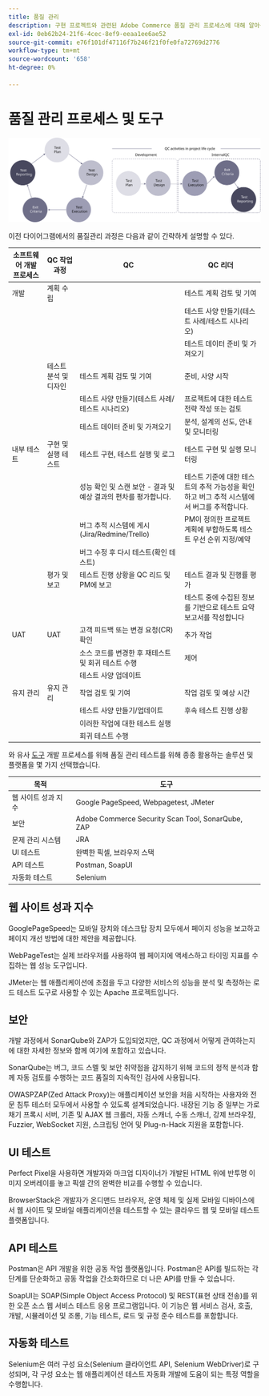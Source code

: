 ```yaml
---
title: 품질 관리
description: 구현 프로젝트와 관련된 Adobe Commerce 품질 관리 프로세스에 대해 알아봅니다.
exl-id: 0eb62b24-21f6-4cec-8ef9-eeaa1ee6ae52
source-git-commit: e76f101df47116f7b246f21f0fe0fa72769d2776
workflow-type: tm+mt
source-wordcount: '658'
ht-degree: 0%

---
```


# 품질 관리 프로세스 및 도구

![품질 관리 프로세스 다이어그램](../../assets/playbooks/quality-control-diagram.svg)

이전 다이어그램에서의 품질관리 과정은 다음과 같이 간략하게 설명할 수 있다.

<table>
<thead>
  <tr>
    <th>소프트웨어 개발 프로세스</th>
    <th>QC 작업 과정</th>
    <th>QC</th>
    <th>QC 리더</th>
  </tr>
</thead>
<tbody>
  <tr>
    <td>개발</td>
    <td>계획 수립</td>
    <td></td>
    <td>테스트 계획 검토 및 기여</td>
  </tr>
  <tr>
    <td></td>
    <td></td>
    <td></td>
    <td>테스트 사양 만들기(테스트 사례/테스트 시나리오)</td>
  </tr>
  <tr>
    <td></td>
    <td></td>
    <td></td>
    <td>테스트 데이터 준비 및 가져오기</td>
  </tr>
  <tr>
    <td></td>
    <td>테스트 분석 및 디자인</td>
    <td>테스트 계획 검토 및 기여</td>
    <td>준비, 사양 시작</td>
  </tr>
  <tr>
    <td></td>
    <td></td>
    <td>테스트 사양 만들기(테스트 사례/테스트 시나리오)</td>
    <td>프로젝트에 대한 테스트 전략 작성 또는 검토</td>
  </tr>
  <tr>
    <td></td>
    <td></td>
    <td>테스트 데이터 준비 및 가져오기</td>
    <td> 분석, 설계의 선도, 안내 및 모니터링</td>
  </tr>
  <tr>
    <td>내부 테스트</td>
    <td>구현 및 실행 테스트</td>
    <td>테스트 구현, 테스트 실행 및 로그</td>
    <td>테스트 구현 및 실행 모니터링</td>
  </tr>
  <tr>
    <td></td>
    <td></td>
    <td>성능 확인 및 스캔 보안 - 결과 및 예상 결과의 편차를 평가합니다.</td>
    <td>테스트 기준에 대한 테스트의 추적 가능성을 확인하고 버그 추적 시스템에서 버그를 추적합니다.</td>
  </tr>
  <tr>
    <td></td>
    <td></td>
    <td>버그 추적 시스템에 게시 (Jira/Redmine/Trello)</td>
    <td>PM이 정의한 프로젝트 계획에 부합하도록 테스트 우선 순위 지정/예약</td>
  </tr>
  <tr>
    <td></td>
    <td></td>
    <td>버그 수정 후 다시 테스트(확인 테스트)</td>
    <td></td>
  </tr>
  <tr>
    <td></td>
    <td>평가 및 보고</td>
    <td>테스트 진행 상황을 QC 리드 및 PM에 보고</td>
    <td>테스트 결과 및 진행률 평가</td>
  </tr>
  <tr>
    <td></td>
    <td></td>
    <td></td>
    <td>테스트 중에 수집된 정보를 기반으로 테스트 요약 보고서를 작성합니다</td>
  </tr>
  <tr>
    <td>UAT</td>
    <td>UAT</td>
    <td>고객 피드백 또는 변경 요청(CR) 확인</td>
    <td>추가 작업</td>
  </tr>
  <tr>
    <td></td>
    <td></td>
    <td>소스 코드를 변경한 후 재테스트 및 회귀 테스트 수행</td>
    <td>제어</td>
  </tr>
  <tr>
    <td></td>
    <td></td>
    <td>테스트 사양 업데이트</td>
    <td></td>
  </tr>
  <tr>
    <td>유지 관리</td>
    <td>유지 관리</td>
    <td>작업 검토 및 기여</td>
    <td>작업 검토 및 예상 시간</td>
  </tr>
  <tr>
    <td></td>
    <td></td>
    <td>테스트 사양 만들기/업데이트</td>
    <td>후속 테스트 진행 상황</td>
  </tr>
  <tr>
    <td></td>
    <td></td>
    <td>이러한 작업에 대한 테스트 실행</td>
    <td></td>
  </tr>
  <tr>
    <td></td>
    <td></td>
    <td>회귀 테스트 수행</td>
    <td></td>
  </tr>
</tbody>
</table>

와 유사 [도구](project-management-tools.md) 개발 프로세스를 위해 품질 관리 테스트를 위해 종종 활용하는 솔루션 및 플랫폼을 몇 가지 선택했습니다.

| 목적 | 도구 |
|---------------------------|---------------------------------------------------|
| 웹 사이트 성과 지수 | Google PageSpeed, Webpagetest, JMeter |
| 보안 | Adobe Commerce Security Scan Tool, SonarQube, ZAP |
| 문제 관리 시스템 | JRA |
| UI 테스트 | 완벽한 픽셀, 브라우저 스택 |
| API 테스트 | Postman, SoapUI |
| 자동화 테스트 | Selenium |


## 웹 사이트 성과 지수

GooglePageSpeed는 모바일 장치와 데스크탑 장치 모두에서 페이지 성능을 보고하고 페이지 개선 방법에 대한 제안을 제공합니다.

WebPageTest는 실제 브라우저를 사용하여 웹 페이지에 액세스하고 타이밍 지표를 수집하는 웹 성능 도구입니다.

JMeter는 웹 애플리케이션에 초점을 두고 다양한 서비스의 성능을 분석 및 측정하는 로드 테스트 도구로 사용할 수 있는 Apache 프로젝트입니다.

## 보안

개발 과정에서 SonarQube와 ZAP가 도입되었지만, QC 과정에서 어떻게 관여하는지에 대한 자세한 정보와 함께 여기에 포함하고 있습니다.

SonarQube는 버그, 코드 스멜 및 보안 취약점을 감지하기 위해 코드의 정적 분석과 함께 자동 검토를 수행하는 코드 품질의 지속적인 검사에 사용됩니다.

OWASPZAP(Zed Attack Proxy)는 애플리케이션 보안을 처음 시작하는 사용자와 전문 침투 테스터 모두에서 사용할 수 있도록 설계되었습니다. 내장된 기능 중 일부는 가로채기 프록시 서버, 기존 및 AJAX 웹 크롤러, 자동 스캐너, 수동 스캐너, 강제 브라우징, Fuzzier, WebSocket 지원, 스크립팅 언어 및 Plug-n-Hack 지원을 포함합니다.

## UI 테스트

Perfect Pixel을 사용하면 개발자와 마크업 디자이너가 개발된 HTML 위에 반투명 이미지 오버레이를 놓고 픽셀 간의 완벽한 비교를 수행할 수 있습니다.

BrowserStack은 개발자가 온디맨드 브라우저, 운영 체제 및 실제 모바일 디바이스에서 웹 사이트 및 모바일 애플리케이션을 테스트할 수 있는 클라우드 웹 및 모바일 테스트 플랫폼입니다.

## API 테스트

Postman은 API 개발을 위한 공동 작업 플랫폼입니다. Postman은 API를 빌드하는 각 단계를 단순화하고 공동 작업을 간소화하므로 더 나은 API를 만들 수 있습니다.

SoapUI는 SOAP(Simple Object Access Protocol) 및 REST(표현 상태 전송)를 위한 오픈 소스 웹 서비스 테스트 응용 프로그램입니다. 이 기능은 웹 서비스 검사, 호출, 개발, 시뮬레이션 및 조롱, 기능 테스트, 로드 및 규정 준수 테스트를 포함합니다.

## 자동화 테스트

Selenium은 여러 구성 요소(Selenium 클라이언트 API, Selenium WebDriver)로 구성되며, 각 구성 요소는 웹 애플리케이션 테스트 자동화 개발에 도움이 되는 특정 역할을 수행합니다.
